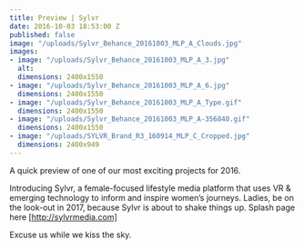 ```yaml
---
title: Preview | Sylvr
date: 2016-10-03 18:53:00 Z
published: false
image: "/uploads/Sylvr_Behance_20161003_MLP_A_Clouds.jpg"
images:
- image: "/uploads/Sylvr_Behance_20161003_MLP_A_3.jpg"
  alt: 
  dimensions: 2400x1550
- image: "/uploads/Sylvr_Behance_20161003_MLP_A_6.jpg"
  dimensions: 2400x1550
- image: "/uploads/Sylvr_Behance_20161003_MLP_A_Type.gif"
  dimensions: 2400x1550
- image: "/uploads/Sylvr_Behance_20161003_MLP_A-356840.gif"
  dimensions: 2400x1550
- image: "/uploads/SYLVR_Brand_R3_160914_MLP_C_Cropped.jpg"
  dimensions: 2400x949
---
```


A quick preview of one of our most exciting projects for 2016. 

Introducing Sylvr, a female-focused lifestyle media platform that uses VR & emerging technology to inform and inspire women’s journeys. Ladies, be on the look-out in 2017, because Sylvr is about to shake things up. Splash page here [http://sylvrmedia.com]

Excuse us while we kiss the sky.